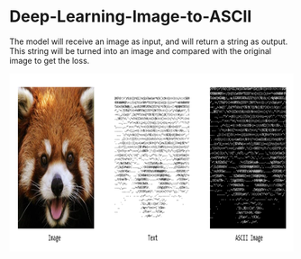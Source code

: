 # Deep-Learning-Image-to-ASCII
The model will receive an image as input, and will return a string as output.
This string will be turned into an image and compared with the original image to get the loss.

<p align="center">
  <img width="939" height="317" src="https://github.com/JosephGolubchik/Deep-Learning-Image-to-ASCII/blob/master/Untitled-1.png?raw=true">
</p>
